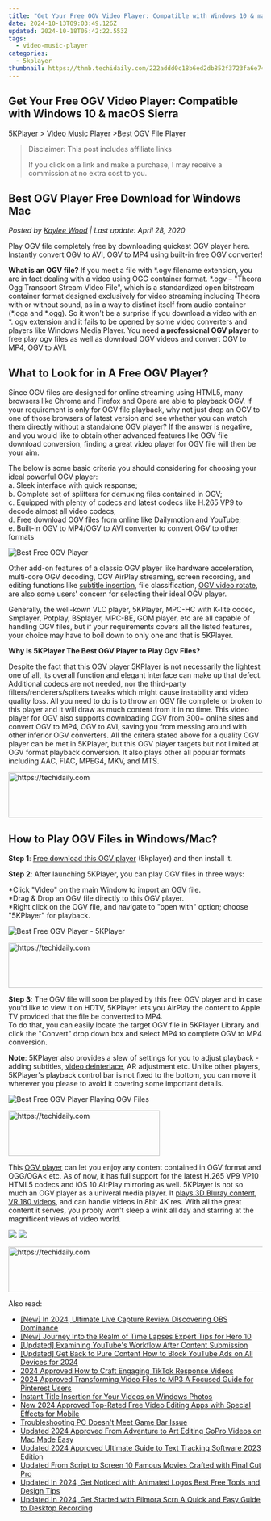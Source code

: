 ```yaml
---
title: "Get Your Free OGV Video Player: Compatible with Windows 10 & macOS Sierra"
date: 2024-10-13T09:03:49.126Z
updated: 2024-10-18T05:42:22.553Z
tags:
  - video-music-player
categories:
  - 5kplayer
thumbnail: https://thmb.techidaily.com/222addd0c18b6ed2db852f3723fa6e74ecbfffe4b2cafb94d0fa92f6a4c0c75f.jpg
---
```


## Get Your Free OGV Video Player: Compatible with Windows 10 & macOS Sierra

[5KPlayer](https://tools.techidaily.com/5kplayer/products/) \> [Video Music Player](https://tools.techidaily.com/5kplayer/video-music-player/) \>Best OGV File Player

>  Disclaimer: This post includes affiliate links
>
>  If you click on a link and make a purchase, I may receive a commission at no extra cost to you.
>

## Best OGV Player Free Download for Windows Mac

 _Posted by [Kaylee Wood](https://www.quora.com/profile/Amanda-Hu-21) | Last update: April 28, 2020_

Play OGV file completely free by downloading quickest OGV player here. Instantly convert OGV to AVI, OGV to MP4 using built-in free OGV converter! 

**What is an OGV file?** If you meet a file with \*.ogv filename extension, you are in fact dealing with a video using OGG container format. \*.ogv – "Theora Ogg Transport Stream Video File", which is a standardized open bitstream container format designed exclusively for video streaming including Theora with or without sound, as in a way to distinct itself from audio container (\*.oga and \*.ogg). So it won't be a surprise if you download a video with an \*. ogv extension and it fails to be opened by some video converters and players like Windows Media Player. You need **a professional OGV player** to free play ogv files as well as download OGV videos and convert OGV to MP4, OGV to AVI. 

## What to Look for in A Free OGV Player?

Since OGV files are designed for online streaming using HTML5, many browsers like Chrome and Firefox and Opera are able to playback OGV. If your requirement is only for OGV file playback, why not just drop an OGV to one of those browsers of latest version and see whether you can watch them directly without a standalone OGV player? If the answer is negative, and you would like to obtain other advanced features like OGV file download conversion, finding a great video player for OGV file will then be your aim.

The below is some basic criteria you should considering for choosing your ideal powerful OGV player:  
 a. Sleek interface with quick response;  
 b. Complete set of splitters for demuxing files contained in OGV;  
c. Equipped with plenty of codecs and latest codecs like H.265 VP9 to decode almost all video codecs;  
d. Free download OGV files from online like Dailymotion and YouTube;  
e. Built-in OGV to MP4/OGV to AVI converter to convert OGV to other formats

![Best Free OGV Player](https://www.5kplayer.com/video-music-player/img/oggvorbis.png) 

Other add-on features of a classic OGV player like hardware acceleration, multi-core OGV decoding, OGV AirPlay streaming, screen recording, and editing functions like [subtitle insertion](https://tools.techidaily.com/5kplayer/video-music-player/), file classification, [OGV video rotate](https://tools.techidaily.com/5kplayer/video-music-player/), are also some users' concern for selecting their ideal OGV player. 

Generally, the well-kown VLC player, 5KPlayer, MPC-HC with K-lite codec, Smplayer, Potplay, BSplayer, MPC-BE, GOM player, etc are all capable of handling OGV files, but if your requirements covers all the listed features, your choice may have to boil down to only one and that is 5KPlayer. 

**Why Is 5KPlayer The Best OGV Player to Play Ogv Files?**

Despite the fact that this OGV player 5KPlayer is not necessarily the lightest one of all, its overall function and elegant interface can make up that defect. Additional codecs are not needed, nor the third-party filters/renderers/spliters tweaks which might cause instability and video quality loss. All you need to do is to throw an OGV file complete or broken to this player and it will draw as much content from it in no time. This video player for OGV also supports downloading OGV from 300+ online sites and convert OGV to MP4, OGV to AVI, saving you from messing around with other inferior OGV converters. All the critera stated above for a quality OGV player can be met in 5KPlayer, but this OGV player targets but not limited at OGV format playback conversion. It also plays other all popular formats including AAC, FlAC, MPEG4, MKV, and MTS.

<!-- affiliate ads begin -->
<a href="https://unicoeye.pxf.io/c/5597632/2134230/18498" target="_top" id="2134230">
  <img src="//a.impactradius-go.com/display-ad/18498-2134230" border="0" alt="https://techidaily.com" width="728" height="90"/>
</a>
<img height="0" width="0" src="https://unicoeye.pxf.io/i/5597632/2134230/18498" style="position:absolute;visibility:hidden;" border="0" />
<!-- affiliate ads end -->

## How to Play OGV Files in Windows/Mac?

**Step 1**: [Free download this OGV player](https://tools.techidaily.com/5kplayer/products/) (5kplayer) and then install it.

**Step 2**: After launching 5KPlayer, you can play OGV files in three ways:

\*Click "Video" on the main Window to import an OGV file.  
 \*Drag & Drop an OGV file directly to this OGV player.  
 \*Right click on the OGV file, and navigate to "open with" option; choose "5KPlayer" for playback.

![Best Free OGV Player - 5KPlayer](https://www.5kplayer.com/video-music-player/img/5kplayer-freeaacplayer-yxt-030601.jpg) 

<!-- affiliate ads begin -->
<a href="https://appsumo.8odi.net/c/5597632/2094418/7443" target="_top" id="2094418">
  <img src="//a.impactradius-go.com/display-ad/7443-2094418" border="0" alt="https://techidaily.com" width="728" height="90"/>
</a>
<img height="0" width="0" src="https://appsumo.8odi.net/i/5597632/2094418/7443" style="position:absolute;visibility:hidden;" border="0" />
<!-- affiliate ads end -->

**Step 3**: The OGV file will soon be played by this free OGV player and in case you'd like to view it on HDTV, 5KPlayer lets you AirPlay the content to Apple TV provided that the file be converted to MP4\.   
 To do that, you can easily locate the target OGV file in 5KPlayer Library and click the "Convert" drop down box and select MP4 to complete OGV to MP4 conversion.

**Note**: 5KPlayer also provides a slew of settings for you to adjust playback - adding subtitles, [video deinterlace](https://tools.techidaily.com/5kplayer/video-music-player/), AR adjustment etc. Unlike other players, 5KPlayer's playback control bar is not fixed to the bottom, you can move it wherever you please to avoid it covering some important details.

![Best Free OGV Player Playing OGV Files](https://www.5kplayer.com/video-music-player/img/5kplayer-4k.jpg) 

<!-- affiliate ads begin -->
<a href="https://aligracehair.sjv.io/c/5597632/1880956/19272" target="_top" id="1880956">
  <img src="//a.impactradius-go.com/display-ad/19272-1880956" border="0" alt="https://techidaily.com" width="300" height="90"/>
</a>
<img height="0" width="0" src="https://aligracehair.sjv.io/i/5597632/1880956/19272" style="position:absolute;visibility:hidden;" border="0" />
<!-- affiliate ads end -->

This [OGV player](https://tools.techidaily.com/5kplayer/video-music-player/) can let you enjoy any content contained in OGV format and OGG/OGA< etc. As of now, it has full support for the latest H.265 VP9 VP10 HTML5 codecs and iOS 10 AirPlay mirroring as well. 5KPlayer is not so much an OGV player as a univeral media player. It [plays 3D Bluray content](https://tools.techidaily.com/5kplayer/video-music-player/), [VR 180 videos](https://tools.techidaily.com/5kplayer/video-music-player/), and can handle videos in 8bit 4K res. With all the great content it serves, you probly won't sleep a wink all day and starring at the magnificent views of video world.

[![](https://www.5kplayer.com/video-music-player/../button/freedownwhitewin.png)](https://tools.techidaily.com/5kplayer/products/) [![](https://www.5kplayer.com/video-music-player/../button/freedownbackmac.png)](https://tools.techidaily.com/5kplayer/products/)

<!-- affiliate ads begin -->
<a href="https://ephamedtechinc.pxf.io/c/5597632/2137207/26400" target="_top" id="2137207">
  <img src="//a.impactradius-go.com/display-ad/26400-2137207" border="0" alt="https://techidaily.com" width="728" height="90"/>
</a>
<img height="0" width="0" src="https://ephamedtechinc.pxf.io/i/5597632/2137207/26400" style="position:absolute;visibility:hidden;" border="0" />
<!-- affiliate ads end -->

<ins class="adsbygoogle"
     style="display:block"
     data-ad-format="autorelaxed"
     data-ad-client="ca-pub-7571918770474297"
     data-ad-slot="1223367746"></ins>

<ins class="adsbygoogle"
     style="display:block"
     data-ad-client="ca-pub-7571918770474297"
     data-ad-slot="8358498916"
     data-ad-format="auto"
     data-full-width-responsive="true"></ins>

<span class="atpl-alsoreadstyle">Also read:</span>
<div><ul>
<li><a href="https://video-screen-grab.techidaily.com/new-in-2024-ultimate-live-capture-review-discovering-obs-dominance/"><u>[New] In 2024, Ultimate Live Capture Review Discovering OBS Dominance</u></a></li>
<li><a href="https://extra-guidance.techidaily.com/new-journey-into-the-realm-of-time-lapses-expert-tips-for-hero-10/"><u>[New] Journey Into the Realm of Time Lapses Expert Tips for Hero 10</u></a></li>
<li><a href="https://youtube-web.techidaily.com/ed-examining-youtubes-workflow-after-content-submission/"><u>[Updated] Examining YouTube's Workflow After Content Submission</u></a></li>
<li><a href="https://eaxpv-info.techidaily.com/updated-get-back-to-pure-content-how-to-block-youtube-ads-on-all-devices-for-2024/"><u>[Updated] Get Back to Pure Content How to Block YouTube Ads on All Devices for 2024</u></a></li>
<li><a href="https://tiktok-video-recordings.techidaily.com/2024-approved-how-to-craft-engaging-tiktok-response-videos/"><u>2024 Approved How to Craft Engaging TikTok Response Videos</u></a></li>
<li><a href="https://fox-links.techidaily.com/2024-approved-transforming-video-files-to-mp3-a-focused-guide-for-pinterest-users/"><u>2024 Approved Transforming Video Files to MP3 A Focused Guide for Pinterest Users</u></a></li>
<li><a href="https://extra-lessons.techidaily.com/instant-title-insertion-for-your-videos-on-windows-photos/"><u>Instant Title Insertion for Your Videos on Windows Photos</u></a></li>
<li><a href="https://ai-video-tools.techidaily.com/new-2024-approved-top-rated-free-video-editing-apps-with-special-effects-for-mobile/"><u>New 2024 Approved Top-Rated Free Video Editing Apps with Special Effects for Mobile</u></a></li>
<li><a href="https://win11-tips.techidaily.com/troubleshooting-pc-doesnt-meet-game-bar-issue/"><u>Troubleshooting PC Doesn't Meet Game Bar Issue</u></a></li>
<li><a href="https://video-creation-software.techidaily.com/updated-2024-approved-from-adventure-to-art-editing-gopro-videos-on-mac-made-easy/"><u>Updated 2024 Approved From Adventure to Art Editing GoPro Videos on Mac Made Easy</u></a></li>
<li><a href="https://video-creation-software.techidaily.com/updated-2024-approved-ultimate-guide-to-text-tracking-software-2023-edition/"><u>Updated 2024 Approved Ultimate Guide to Text Tracking Software 2023 Edition</u></a></li>
<li><a href="https://video-creation-software.techidaily.com/updated-from-script-to-screen-10-famous-movies-crafted-with-final-cut-pro/"><u>Updated From Script to Screen 10 Famous Movies Crafted with Final Cut Pro</u></a></li>
<li><a href="https://video-creation-software.techidaily.com/updated-in-2024-get-noticed-with-animated-logos-best-free-tools-and-design-tips/"><u>Updated In 2024, Get Noticed with Animated Logos Best Free Tools and Design Tips</u></a></li>
<li><a href="https://video-creation-software.techidaily.com/updated-in-2024-get-started-with-filmora-scrn-a-quick-and-easy-guide-to-desktop-recording/"><u>Updated In 2024, Get Started with Filmora Scrn A Quick and Easy Guide to Desktop Recording</u></a></li>
</ul></div>

